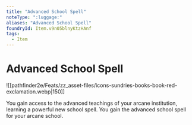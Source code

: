 ```yaml
---
title: "Advanced School Spell"
noteType: ":luggage:"
aliases: "Advanced School Spell"
foundryId: Item.v9n05blnyKtzHAnf
tags:
  - Item
---
```


# Advanced School Spell
![[pathfinder2e/Feats/zz_asset-files/icons-sundries-books-book-red-exclamation.webp|150]]

You gain access to the advanced teachings of your arcane institution, learning a powerful new school spell. You gain the advanced school spell for your arcane school.
